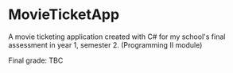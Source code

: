 # MovieTicketApp
A movie ticketing application created with C# for my school's final assessment in year 1, semester 2. (Programming II module)

Final grade: TBC
